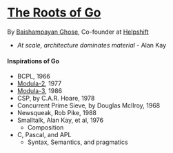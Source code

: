 # [The Roots of Go](http://www.gophercon.com/talks/roots-of-go/)

By [Baishampayan Ghose](https://github.com/ghoseb), Co-founder at [Helpshift](https://www.helpshift.com/)

- *At scale, architecture dominates material* - Alan Kay

#### Inspirations of Go

- BCPL, 1966
- [Modula-2](https://en.wikipedia.org/wiki/Modula-2), 1977
- [Modula-3](https://en.wikipedia.org/wiki/Modula-3), 1986
- CSP, by C.A.R. Hoare, 1978
- Concurrent Prime Sieve, by Douglas McIlroy, 1968
- Newsqueak, Rob Pike, 1988
- Smalltalk, Alan Kay, et al, 1976
  - Composition
- C, Pascal, and APL
  - Syntax, Semantics, and pragmatics
